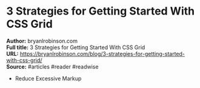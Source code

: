 # 3 Strategies for Getting Started With CSS Grid

**Author:** bryanlrobinson.com  
**Full title:** 3 Strategies for Getting Started With CSS Grid  
**URL:** https://bryanlrobinson.com/blog/3-strategies-for-getting-started-with-css-grid/  
**Source:** #articles #reader #readwise

- Reduce Excessive Markup 
   
